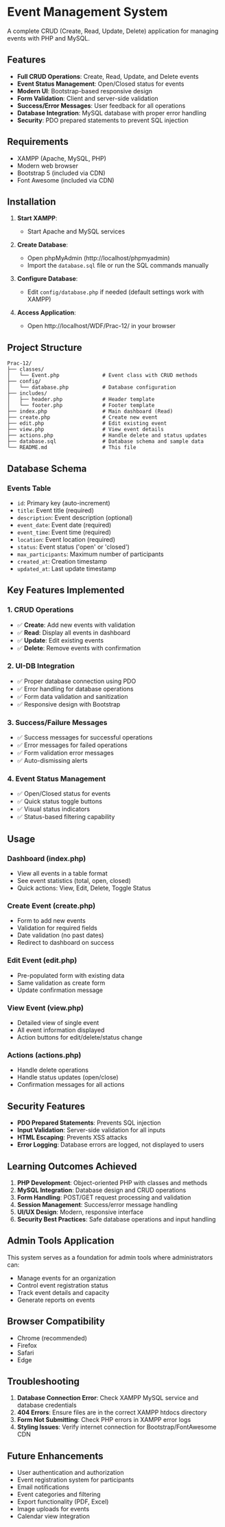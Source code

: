 # Event Management System

A complete CRUD (Create, Read, Update, Delete) application for managing events with PHP and MySQL.

## Features

- **Full CRUD Operations**: Create, Read, Update, and Delete events
- **Event Status Management**: Open/Closed status for events
- **Modern UI**: Bootstrap-based responsive design
- **Form Validation**: Client and server-side validation
- **Success/Error Messages**: User feedback for all operations
- **Database Integration**: MySQL database with proper error handling
- **Security**: PDO prepared statements to prevent SQL injection

## Requirements

- XAMPP (Apache, MySQL, PHP)
- Modern web browser
- Bootstrap 5 (included via CDN)
- Font Awesome (included via CDN)

## Installation

1. **Start XAMPP**:
   - Start Apache and MySQL services

2. **Create Database**:
   - Open phpMyAdmin (http://localhost/phpmyadmin)
   - Import the `database.sql` file or run the SQL commands manually

3. **Configure Database**:
   - Edit `config/database.php` if needed (default settings work with XAMPP)

4. **Access Application**:
   - Open http://localhost/WDF/Prac-12/ in your browser

## Project Structure

```
Prac-12/
├── classes/
│   └── Event.php              # Event class with CRUD methods
├── config/
│   └── database.php           # Database configuration
├── includes/
│   ├── header.php             # Header template
│   └── footer.php             # Footer template
├── index.php                  # Main dashboard (Read)
├── create.php                 # Create new event
├── edit.php                   # Edit existing event
├── view.php                   # View event details
├── actions.php                # Handle delete and status updates
├── database.sql               # Database schema and sample data
└── README.md                  # This file
```

## Database Schema

### Events Table
- `id`: Primary key (auto-increment)
- `title`: Event title (required)
- `description`: Event description (optional)
- `event_date`: Event date (required)
- `event_time`: Event time (required)
- `location`: Event location (required)
- `status`: Event status ('open' or 'closed')
- `max_participants`: Maximum number of participants
- `created_at`: Creation timestamp
- `updated_at`: Last update timestamp

## Key Features Implemented

### 1. CRUD Operations
- ✅ **Create**: Add new events with validation
- ✅ **Read**: Display all events in dashboard
- ✅ **Update**: Edit existing events
- ✅ **Delete**: Remove events with confirmation

### 2. UI-DB Integration
- ✅ Proper database connection using PDO
- ✅ Error handling for database operations
- ✅ Form data validation and sanitization
- ✅ Responsive design with Bootstrap

### 3. Success/Failure Messages
- ✅ Success messages for successful operations
- ✅ Error messages for failed operations
- ✅ Form validation error messages
- ✅ Auto-dismissing alerts

### 4. Event Status Management
- ✅ Open/Closed status for events
- ✅ Quick status toggle buttons
- ✅ Visual status indicators
- ✅ Status-based filtering capability

## Usage

### Dashboard (index.php)
- View all events in a table format
- See event statistics (total, open, closed)
- Quick actions: View, Edit, Delete, Toggle Status

### Create Event (create.php)
- Form to add new events
- Validation for required fields
- Date validation (no past dates)
- Redirect to dashboard on success

### Edit Event (edit.php)
- Pre-populated form with existing data
- Same validation as create form
- Update confirmation message

### View Event (view.php)
- Detailed view of single event
- All event information displayed
- Action buttons for edit/delete/status change

### Actions (actions.php)
- Handle delete operations
- Handle status updates (open/close)
- Confirmation messages for all actions

## Security Features

- **PDO Prepared Statements**: Prevents SQL injection
- **Input Validation**: Server-side validation for all inputs
- **HTML Escaping**: Prevents XSS attacks
- **Error Logging**: Database errors are logged, not displayed to users

## Learning Outcomes Achieved

1. **PHP Development**: Object-oriented PHP with classes and methods
2. **MySQL Integration**: Database design and CRUD operations
3. **Form Handling**: POST/GET request processing and validation
4. **Session Management**: Success/error message handling
5. **UI/UX Design**: Modern, responsive interface
6. **Security Best Practices**: Safe database operations and input handling

## Admin Tools Application

This system serves as a foundation for admin tools where administrators can:
- Manage events for an organization
- Control event registration status
- Track event details and capacity
- Generate reports on events

## Browser Compatibility

- Chrome (recommended)
- Firefox
- Safari
- Edge

## Troubleshooting

1. **Database Connection Error**: Check XAMPP MySQL service and database credentials
2. **404 Errors**: Ensure files are in the correct XAMPP htdocs directory
3. **Form Not Submitting**: Check PHP errors in XAMPP error logs
4. **Styling Issues**: Verify internet connection for Bootstrap/FontAwesome CDN

## Future Enhancements

- User authentication and authorization
- Event registration system for participants
- Email notifications
- Event categories and filtering
- Export functionality (PDF, Excel)
- Image uploads for events
- Calendar view integration
